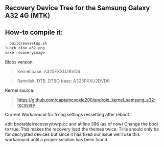 ## Recovery Device Tree for the Samsung Galaxy A32 4G (MTK)

## How-to compile it:

```sh
. build/envsetup.sh
lunch ofox_a32-eng
make recoveryimage
```

Blobs version:
> Kernel base: A325FXXU2BVD6

> Ramdisk, DTB, DTBO base: A325FXXU2BVD6

Kernel source:
> https://github.com/captaincookie200/android_kernel_samsung_a32-recovery

Current Workaround for fixing settings ressetting after reboot.

edit bootable/recovery/twrp.cc and at line 396 (as of now) Change the bool to true. This makes the recovery load the themes twice. THis should only be for decrypted devices but since it has fixed our issue we'll use this workaround until a proper solution has been found.
